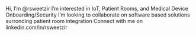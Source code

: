 Hi, I’m @rsweetzir
I’m interested in IoT, Patient Rooms, and Medical Device Onboarding/Security
I’m looking to collaborate on software based solutions surronding patient room integration
Connect with me on linkedin.com/in/rsweetzir
<!---
rsweetzir/rsweetzir is a ✨ special ✨ repository because its `README.md` (this file) appears on your GitHub profile.
You can click the Preview link to take a look at your changes.
--->
